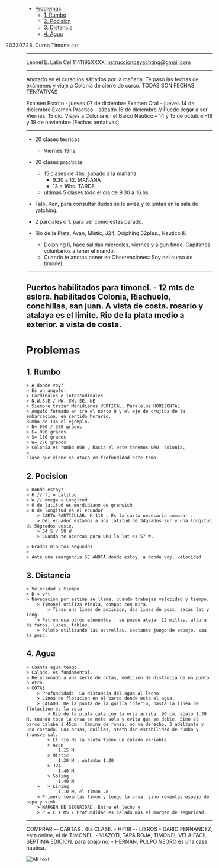 - [Problemas](#problemas)
	- [1. Rumbo](#1-rumbo)
	- [2. Pocision](#2-pocision)
	- [3. Distancia](#3-distancia)
	- [4. Agua](#4-agua)


20230728. Curso Timonel.txt
---

Leonel E. Lalin
Cel 1141195XXXX
instrucciondeyachting@gmail.com

---

Anotado en el curso los sábados por la mañana. Te paso las fechas de exámenes y viaje a Colonia de cierre de curso. TODAS SON FECHAS TENTATIVAS
 
Examen Escrito - jueves 07 de diciembre
Examen Oral – jueves 14 de diciembre
Examen Practico – sábado 16 de diciembre // Puede llegar a ser Viernes. 15 dic.
Viajes a Colonia en el Barco Náutico – 14 y 15 de octubre –18 y 19 de noviembre (Fechas tentativas)

---

- 20 clases teoricas 
	- Viernes 19hs.
- 20 clases practicas
	- 15 clases de 4hs. sabado a la mañana. 
		- 9.30 a 12. MAÑANA 
		- 13 a 16hs. TARDE
	- ultimas 5 clases todo el dia de 9.30 a 16.hs
- Talo, Ken, para consultar dudas se le avisa y te juntas en la sala de yatching.

- 2 parciales o 1. para ver como estas parado.
- Rio de la Plata, Avan, Mistic, J24, Dolphing 32pies., Nautico II.
	- Dolphing II, hace salidas miercoles, viernes y algun finde. Capitanes voluntarios a tener el mando.
  	- Cuando te anotas poner en Observaciones: Soy del curso de timonel.

---
Puertos habilitados para timonel. - 12 mts de eslora. habilitados
	Colonia, Riachuelo, conchillas, san juan.
	A vista de costa. rosario y atalaya es el limite.
	Rio de la plata medio a exterior. a vista de costa.
---
# Problemas

## 1. Rumbo
	> A donde voy?
	> Es un angulo.
	> Cardinales e intercadinales
	> N,W,S,E / NW, SW, SE, NE
	> Siempre trazar Meridianos VERTICAL, Paralelos HORIZONTAL
	> Angulo formado en tre el norte 0 y el eje de crujida de la embarcacion. en sentido horario.
	Rumbo de 135 el ejemplo. 
	> N= 000 / 360 grados
	> E= 090 grados
	> S= 180 grados
	> W= 270 grados
	> Colonia es rumbo 090 , hacia el este tenemos URU, colonia.
	> 
	Clase que viene se ataca en frofundidad este tema.

## 2. Pocision
	> Donde estoy?
	> 6 // fi = Latitud
	> W // omega = Longitud
	> 0 de latitud es merdidiano de grenwich
	> 0 de longitud es el ecuador
		> CARTA PARTICULAR: H-118 . Es la carta necesaria comprar . 
		> Del ecuador estamos a una latitud de 34grados sur y una longitud de 58grados oeste.
		> 34 S / 58 W
		> Cuando te acercas para URU la lat es 57 W.

	> Grados minutos segundos
	> 
	> Ante una emergencia SE ANOTA donde estoy, a donde voy, velocidad

## 3. Distancia
	> Velocidad x tiempo
	> D = v*t
	> Navegacion por estima se llama, cuando trabajas velocidad y tiempo.
		> Timonel utiliza Pinula, compas con mira.
			> Tiras una linea de pocision, dos linas de posc. sacas lat y long.
		> Patron usa otros elementos , se puede alejar 12 millas, altura de faros, luces, tablas.
		> Piloto utilizando las estrellas, sectante juego de espejo, saa la posc.

## 4. Agua
	> Cuanta agua tengo.
	> Calado, es fundamental.
	> Relacionado a una serie de cotas, medicion de distancia de un punto a otro.
	> COTAS
		> Profundidad:  La distancia del agua al lecho 
		> Linea de flotacion en el barco donde esta el agua.
		> CALADO. De la punta de la quilla inferio, hasta la linea de flotaciion es la cota  
			> Rio de la plata cala con la orsa arriba .90 cm, abajo 1.30 M. cuando toca la orsa se mete sola y evita que se doble. Sino el barco calaba 1.45cm.  Camina de ronza, no va derecho, 3 adeltante y uno costado. Las orsas, quillas, steth dan estabilidad de rumbo y transversal. 
			> El rio de la plata tiene un calado variable. 
			> Avan 
				1.15 M
			> Mistic 
				1.30 M , watambu 1.20
			> J24
				1.40 M
			> Soling
				1.40 M
		> 	> Lining
				1.10 M, el timon .8
		> Primero levantas timon y luego la orsa, sino reventas espejo de popa y sink.
		> MARGEN DE SEGURIDAD. Entre el lecho y 
		> P = C + MS / Profundidad es calado mas el margen de seguridad.


-----
COMPRAR
-- CARTAS . 4ta CLASE.
	- H-118 
-- LIBROS
	- DARIO FERNANDEZ, esta online, el de TIMONEL.
	- VIAZOTI, TAPA ROJA, TIMONEL VELA FACIL. SEPTIMA EDICION. para abajo no.
	- HERNAN, PULPO NEGRO es una casa nautica.




![Alt text](images/pizzaron3.png)